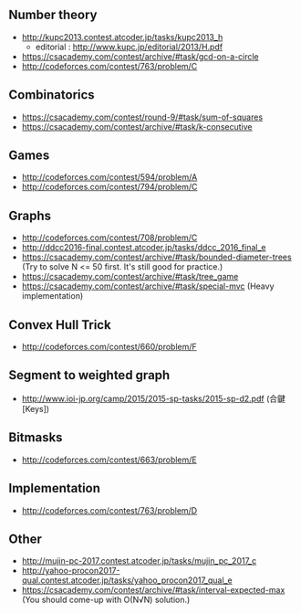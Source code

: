 ## Number theory
- http://kupc2013.contest.atcoder.jp/tasks/kupc2013_h
  - editorial : http://www.kupc.jp/editorial/2013/H.pdf
- https://csacademy.com/contest/archive/#task/gcd-on-a-circle
- http://codeforces.com/contest/763/problem/C

## Combinatorics
- https://csacademy.com/contest/round-9/#task/sum-of-squares
- https://csacademy.com/contest/archive/#task/k-consecutive

## Games
- http://codeforces.com/contest/594/problem/A
- http://codeforces.com/contest/794/problem/C

## Graphs
- http://codeforces.com/contest/708/problem/C
- http://ddcc2016-final.contest.atcoder.jp/tasks/ddcc_2016_final_e
- https://csacademy.com/contest/archive/#task/bounded-diameter-trees (Try to solve N <= 50 first. It's still good for practice.)
- https://csacademy.com/contest/archive/#task/tree_game
- https://csacademy.com/contest/archive/#task/special-mvc (Heavy implementation)

## Convex Hull Trick
- http://codeforces.com/contest/660/problem/F

## Segment to weighted graph
- http://www.ioi-jp.org/camp/2015/2015-sp-tasks/2015-sp-d2.pdf (合鍵[Keys])

## Bitmasks
- http://codeforces.com/contest/663/problem/E

## Implementation
- http://codeforces.com/contest/763/problem/D

## Other
- http://mujin-pc-2017.contest.atcoder.jp/tasks/mujin_pc_2017_c
- http://yahoo-procon2017-qual.contest.atcoder.jp/tasks/yahoo_procon2017_qual_e
- https://csacademy.com/contest/archive/#task/interval-expected-max (You should come-up with O(N√N) solution.)